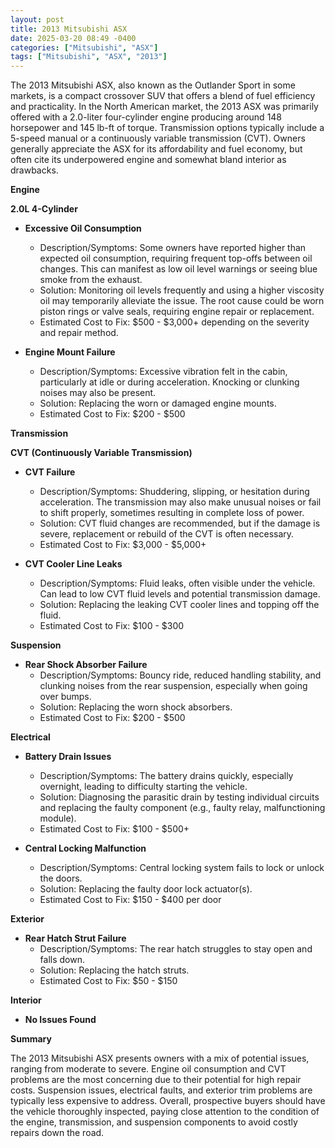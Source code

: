 ```yaml
---
layout: post
title: 2013 Mitsubishi ASX
date: 2025-03-20 08:49 -0400
categories: ["Mitsubishi", "ASX"]
tags: ["Mitsubishi", "ASX", "2013"]
---
```

The 2013 Mitsubishi ASX, also known as the Outlander Sport in some markets, is a compact crossover SUV that offers a blend of fuel efficiency and practicality. In the North American market, the 2013 ASX was primarily offered with a 2.0-liter four-cylinder engine producing around 148 horsepower and 145 lb-ft of torque. Transmission options typically include a 5-speed manual or a continuously variable transmission (CVT). Owners generally appreciate the ASX for its affordability and fuel economy, but often cite its underpowered engine and somewhat bland interior as drawbacks.

**Engine**

**2.0L 4-Cylinder**

*   **Excessive Oil Consumption**
    *   Description/Symptoms: Some owners have reported higher than expected oil consumption, requiring frequent top-offs between oil changes. This can manifest as low oil level warnings or seeing blue smoke from the exhaust.
    *   Solution: Monitoring oil levels frequently and using a higher viscosity oil may temporarily alleviate the issue. The root cause could be worn piston rings or valve seals, requiring engine repair or replacement.
    *   Estimated Cost to Fix: $500 - $3,000+ depending on the severity and repair method.

*   **Engine Mount Failure**
    *   Description/Symptoms: Excessive vibration felt in the cabin, particularly at idle or during acceleration. Knocking or clunking noises may also be present.
    *   Solution: Replacing the worn or damaged engine mounts.
    *   Estimated Cost to Fix: $200 - $500

**Transmission**

**CVT (Continuously Variable Transmission)**

*   **CVT Failure**
    *   Description/Symptoms: Shuddering, slipping, or hesitation during acceleration. The transmission may also make unusual noises or fail to shift properly, sometimes resulting in complete loss of power.
    *   Solution: CVT fluid changes are recommended, but if the damage is severe, replacement or rebuild of the CVT is often necessary.
    *   Estimated Cost to Fix: $3,000 - $5,000+

*   **CVT Cooler Line Leaks**
    *   Description/Symptoms: Fluid leaks, often visible under the vehicle. Can lead to low CVT fluid levels and potential transmission damage.
    *   Solution: Replacing the leaking CVT cooler lines and topping off the fluid.
    *   Estimated Cost to Fix: $100 - $300

**Suspension**

*   **Rear Shock Absorber Failure**
    *   Description/Symptoms: Bouncy ride, reduced handling stability, and clunking noises from the rear suspension, especially when going over bumps.
    *   Solution: Replacing the worn shock absorbers.
    *   Estimated Cost to Fix: $200 - $500

**Electrical**

*   **Battery Drain Issues**
    *   Description/Symptoms: The battery drains quickly, especially overnight, leading to difficulty starting the vehicle.
    *   Solution: Diagnosing the parasitic drain by testing individual circuits and replacing the faulty component (e.g., faulty relay, malfunctioning module).
    *   Estimated Cost to Fix: $100 - $500+

*   **Central Locking Malfunction**
    *   Description/Symptoms: Central locking system fails to lock or unlock the doors.
    *   Solution: Replacing the faulty door lock actuator(s).
    *   Estimated Cost to Fix: $150 - $400 per door

**Exterior**

*   **Rear Hatch Strut Failure**
    *   Description/Symptoms: The rear hatch struggles to stay open and falls down.
    *   Solution: Replacing the hatch struts.
    *   Estimated Cost to Fix: $50 - $150

**Interior**

*   **No Issues Found**

**Summary**

The 2013 Mitsubishi ASX presents owners with a mix of potential issues, ranging from moderate to severe. Engine oil consumption and CVT problems are the most concerning due to their potential for high repair costs. Suspension issues, electrical faults, and exterior trim problems are typically less expensive to address. Overall, prospective buyers should have the vehicle thoroughly inspected, paying close attention to the condition of the engine, transmission, and suspension components to avoid costly repairs down the road.

